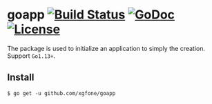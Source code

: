 # goapp [![Build Status](https://github.com/xgfone/goapp/actions/workflows/go.yml/badge.svg)](https://github.com/xgfone/goapp/actions/workflows/go.yml) [![GoDoc](https://pkg.go.dev/badge/github.com/xgfone/goapp)](https://pkg.go.dev/github.com/xgfone/goapp) [![License](https://img.shields.io/badge/License-Apache%202.0-blue.svg?style=flat-square)](https://raw.githubusercontent.com/xgfone/goapp/master/LICENSE)

The package is used to initialize an application to simply the creation. Support `Go1.13+`.

## Install
```shell
$ go get -u github.com/xgfone/goapp
```

